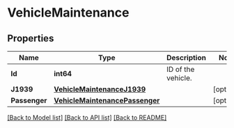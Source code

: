 # VehicleMaintenance

## Properties
Name | Type | Description | Notes
------------ | ------------- | ------------- | -------------
**Id** | **int64** | ID of the vehicle. | 
**J1939** | [**VehicleMaintenanceJ1939**](VehicleMaintenance_j1939.md) |  | [optional] 
**Passenger** | [**VehicleMaintenancePassenger**](VehicleMaintenance_passenger.md) |  | [optional] 

[[Back to Model list]](../README.md#documentation-for-models) [[Back to API list]](../README.md#documentation-for-api-endpoints) [[Back to README]](../README.md)


